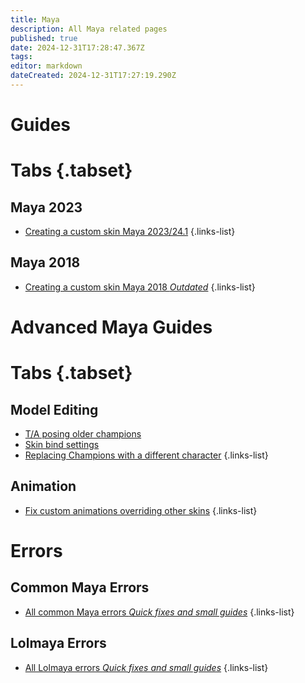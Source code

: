```yaml
---
title: Maya
description: All Maya related pages
published: true
date: 2024-12-31T17:28:47.367Z
tags: 
editor: markdown
dateCreated: 2024-12-31T17:27:19.290Z
---
```


# Guides

# Tabs {.tabset}
## Maya 2023
- [Creating a custom skin Maya 2023/24.1](/specific-guide/3d-modelling/maya/2023)
 {.links-list}
 
## Maya 2018
- [Creating a custom skin Maya 2018 *Outdated*](/specific-guide/maya/2018)
 {.links-list}

# Advanced Maya Guides
# Tabs {.tabset}
## Model Editing
- [T/A posing older champions](/specific-guide/3d-modelling/maya/tposeoldchamps)
- [Skin bind settings](/specific-guide/3d-modelling/maya/bind-settings)
- [Replacing Champions with a different character](/specific-guide/3d-modelling/Replacing-Champion-With-Different-Model)
{.links-list}

## Animation
- [Fix custom animations overriding other skins](/specific-guide/animation/animation-repathing)
{.links-list}


# Errors

## Common Maya Errors

- [All common Maya errors *Quick fixes and small guides*]()
{.links-list}

## Lolmaya Errors

- [All Lolmaya errors *Quick fixes and small guides*]()
{.links-list}